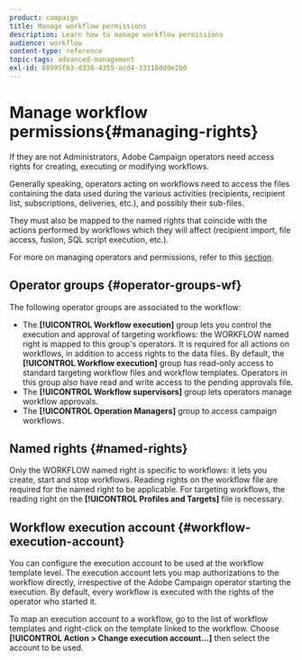 ```yaml
---
product: campaign
title: Manage workflow permissions
description: Learn how to manage workflow permissions
audience: workflow
content-type: reference
topic-tags: advanced-management
exl-id: 88995fb3-d336-4355-acd4-33118dd0e2b0
---
```

# Manage workflow permissions{#managing-rights}

If they are not Administrators, Adobe Campaign operators need access rights for creating, executing or modifying workflows.

Generally speaking, operators acting on workflows need to access the files containing the data used during the various activities (recipients, recipient list, subscriptions, deliveries, etc.), and possibly their sub-files.

They must also be mapped to the named rights that coincide with the actions performed by workflows which they will affect (recipient import, file access, fusion, SQL script execution, etc.).

For more on managing operators and permissions, refer to this [section](../../../common/access/using/access-management.md).

## Operator groups {#operator-groups-wf}

The following operator groups are associated to the workflow:

* The **[!UICONTROL Workflow execution]** group lets you control the execution and approval of targeting workflows: the WORKFLOW named right is mapped to this group's operators. It is required for all actions on workflows, in addition to access rights to the data files. By default, the **[!UICONTROL Workflow execution]** group has read-only access to standard targeting workflow files and workflow templates. Operators in this group also have read and write access to the pending approvals file.
* The **[!UICONTROL Workflow supervisors]** group lets operators manage workflow approvals.
* The **[!UICONTROL Operation Managers]** group to access campaign workflows.

## Named rights {#named-rights}

Only the WORKFLOW named right is specific to workflows: it lets you create, start and stop workflows. Reading rights on the workflow file are required for the named right to be applicable. For targeting workflows, the reading right on the **[!UICONTROL Profiles and Targets]** file is necessary.

## Workflow execution account {#workflow-execution-account}

You can configure the execution account to be used at the workflow template level. The execution account lets you map authorizations to the workflow directly, irrespective of the Adobe Campaign operator starting the execution. By default, every workflow is executed with the rights of the operator who started it.

To map an execution account to a workflow, go to the list of workflow templates and right-click on the template linked to the workflow. Choose **[!UICONTROL Action > Change execution account...]** then select the account to be used.
